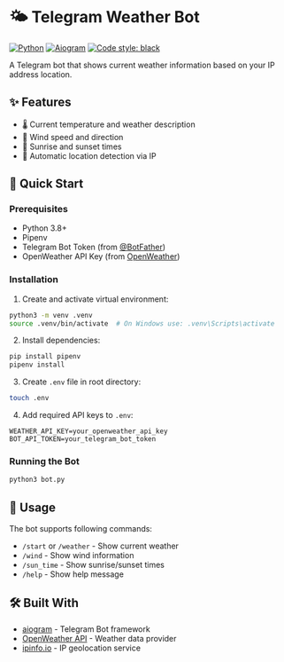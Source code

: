 # 🌤️ Telegram Weather Bot

[![Python](https://img.shields.io/badge/python-v3.8-blue)](https://www.python.org/downloads/release/python-380/)
[![Aiogram](https://img.shields.io/badge/aiogram-2.25.1-blue)](https://docs.aiogram.dev/en/latest/)
[![Code style: black](https://img.shields.io/badge/code%20style-black-000000.svg)](https://github.com/psf/black)

A Telegram bot that shows current weather information based on your IP address location.

## ✨ Features

- 🌡️ Current temperature and weather description
- 💨 Wind speed and direction
- 🌅 Sunrise and sunset times
- 📍 Automatic location detection via IP

## 🚀 Quick Start

### Prerequisites

- Python 3.8+
- Pipenv
- Telegram Bot Token (from [@BotFather](https://t.me/botfather))
- OpenWeather API Key (from [OpenWeather](https://openweathermap.org/))

### Installation

1. Create and activate virtual environment:

```bash
python3 -m venv .venv
source .venv/bin/activate  # On Windows use: .venv\Scripts\activate
```

2. Install dependencies:

```bash
pip install pipenv
pipenv install
```

3. Create `.env` file in root directory:

```bash
touch .env
```

4. Add required API keys to `.env`:

```
WEATHER_API_KEY=your_openweather_api_key
BOT_API_TOKEN=your_telegram_bot_token
```

### Running the Bot

```bash
python3 bot.py
```

## 📝 Usage

The bot supports following commands:

- `/start` or `/weather` - Show current weather
- `/wind` - Show wind information
- `/sun_time` - Show sunrise/sunset times
- `/help` - Show help message

## 🛠️ Built With

- [aiogram](https://github.com/aiogram/aiogram) - Telegram Bot framework
- [OpenWeather API](https://openweathermap.org/api) - Weather data provider
- [ipinfo.io](https://ipinfo.io/) - IP geolocation service
